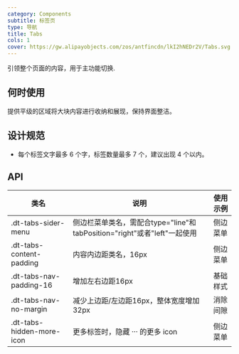 ```yaml
---
category: Components
subtitle: 标签页
type: 导航
title: Tabs
cols: 1
cover: https://gw.alipayobjects.com/zos/antfincdn/lkI2hNEDr2V/Tabs.svg
---
```


引领整个页面的内容，用于主功能切换.


## 何时使用

提供平级的区域将大块内容进行收纳和展现，保持界面整洁。

## 设计规范

- 每个标签文字最多 6 个字，标签数量最多 7 个，建议出现 4 个以内。

## API

|类名  |说明  |使用示例  |
|---------|---------|---------|
|.dt-tabs-sider-menu  | 侧边栏菜单类名，需配合type="line"和tabPosition="right"或者"left"一起使用   | 侧边菜单   |
|.dt-tabs-content-padding  | 内容内边距类名，16px  | 侧边菜单 |
|.dt-tabs-nav-padding-16  | 增加左右边距16px  | 基础样式 |
|.dt-tabs-nav-no-margin | 减少上边距/左边距16px，整体宽度增加32px | 消除间隙 |
|.dt-tabs-hidden-more-icon | 更多标签时，隐藏 ··· 的更多 icon | 侧边菜单 |
